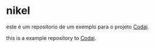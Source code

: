# nikel

este é um repositorio de um exemplo para o projeto [Codai](https://codai.growdev.com.br/).

this is a example repository to [Codai](https://codai.growdev.com.br/).
